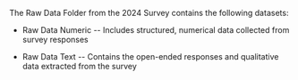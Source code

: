 The Raw Data Folder from the 2024 Survey contains the following datasets:

- Raw Data Numeric -- Includes structured, numerical data collected from survey responses

- Raw Data Text -- Contains the open-ended responses and qualitative data extracted from the survey
